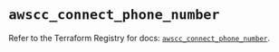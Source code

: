 # `awscc_connect_phone_number`

Refer to the Terraform Registry for docs: [`awscc_connect_phone_number`](https://registry.terraform.io/providers/hashicorp/awscc/0.70.0/docs/resources/connect_phone_number).

